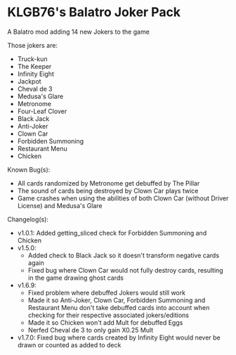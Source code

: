 # KLGB76's Balatro Joker Pack
A Balatro mod adding 14 new Jokers to the game

Those jokers are:

- Truck-kun
- The Keeper
- Infinity Eight
- Jackpot
- Cheval de 3
- Medusa's Glare
- Metronome
- Four-Leaf Clover
- Black Jack
- Anti-Joker
- Clown Car
- Forbidden Summoning
- Restaurant Menu
- Chicken

Known Bug(s):
- All cards randomized by Metronome get debuffed by The Pillar
- The sound of cards being destroyed by Clown Car plays twice
- Game crashes when using the abilities of both Clown Car (without Driver License) and Medusa's Glare

Changelog(s):
- v1.0.1: Added getting_sliced check for Forbidden Summoning and Chicken
- v1.5.0:
  * Added check to Black Jack so it doesn't transform negative cards again
  * Fixed bug where Clown Car would not fully destroy cards, resulting in the game drawing ghost cards
- v1.6.9:
  * Fixed problem where debuffed Jokers would still work
  * Made it so Anti-Joker, Clown Car, Forbidden Summoning and Restaurant Menu don't take debuffed cards into account when checking for their respective associated jokers/editions
  * Made it so Chicken won't add Mult for debuffed Eggs
  * Nerfed Cheval de 3 to only gain X0.25 Mult
- v1.7.0: Fixed bug where cards created by Infinity Eight would never be drawn or counted as added to deck
